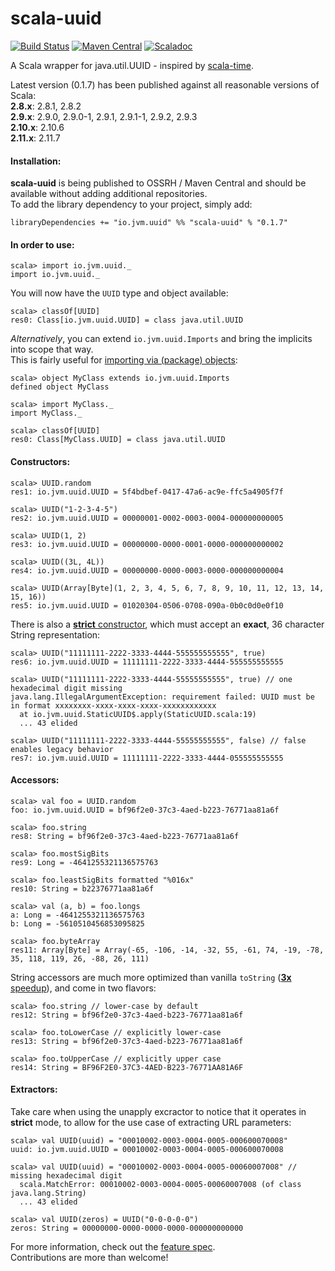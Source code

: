 # scala-uuid
[![Build Status](https://travis-ci.org/melezov/scala-uuid.svg?branch=2.9.x)](https://travis-ci.org/melezov/scala-uuid)
[![Maven Central](https://maven-badges.herokuapp.com/maven-central/io.jvm.uuid/scala-uuid_2.9.3/badge.svg)](https://maven-badges.herokuapp.com/maven-central/io.jvm.uuid/scala-uuid_2.9.3)
[![Scaladoc](http://javadoc-badge.appspot.com/io.jvm.uuid/scala-uuid_2.9.3.svg?label=scaladoc)](http://javadoc-badge.appspot.com/io.jvm.uuid/scala-uuid_2.9.3)

A Scala wrapper for java.util.UUID - inspired by [scala-time](https://github.com/jorgeortiz85/scala-time/ "A Scala wrapper for Joda Time").

Latest version (0.1.7) has been published against all reasonable versions of Scala:  
**2.8.x**: 2.8.1, 2.8.2  
**2.9.x**: 2.9.0, 2.9.0-1, 2.9.1, 2.9.1-1, 2.9.2, 2.9.3  
**2.10.x**: 2.10.6  
**2.11.x**: 2.11.7

#### Installation:

**scala-uuid** is being published to OSSRH / Maven Central and should be available without adding additional repositories.  
To add the library dependency to your project, simply add:

    libraryDependencies += "io.jvm.uuid" %% "scala-uuid" % "0.1.7"

#### In order to use:

    scala> import io.jvm.uuid._
    import io.jvm.uuid._

You will now have the `UUID` type and object available:

    scala> classOf[UUID]
    res0: Class[io.jvm.uuid.UUID] = class java.util.UUID

*Alternatively*, you can extend `io.jvm.uuid.Imports` and bring the implicits into scope that way.  
This is fairly useful for [importing via (package) objects](src/test/scala/com/example/ImportFeatureSpec.scala#L32 "Open ImportFeatureSpec source"):

    scala> object MyClass extends io.jvm.uuid.Imports
    defined object MyClass

    scala> import MyClass._
    import MyClass._

    scala> classOf[UUID]
    res0: Class[MyClass.UUID] = class java.util.UUID

#### Constructors:

    scala> UUID.random
    res1: io.jvm.uuid.UUID = 5f4bdbef-0417-47a6-ac9e-ffc5a4905f7f

    scala> UUID("1-2-3-4-5")
    res2: io.jvm.uuid.UUID = 00000001-0002-0003-0004-000000000005

    scala> UUID(1, 2)
    res3: io.jvm.uuid.UUID = 00000000-0000-0001-0000-000000000002

    scala> UUID((3L, 4L))
    res4: io.jvm.uuid.UUID = 00000000-0000-0003-0000-000000000004

    scala> UUID(Array[Byte](1, 2, 3, 4, 5, 6, 7, 8, 9, 10, 11, 12, 13, 14, 15, 16))
    res5: io.jvm.uuid.UUID = 01020304-0506-0708-090a-0b0c0d0e0f10

There is also a [**strict** constructor](src/main/scala/io/jvm/uuid/StaticUUID.scala#L18 "Open StaticUUID source"), which must accept an **exact**, 36 character String representation:

    scala> UUID("11111111-2222-3333-4444-555555555555", true)
    res6: io.jvm.uuid.UUID = 11111111-2222-3333-4444-555555555555

    scala> UUID("11111111-2222-3333-4444-55555555555", true) // one hexadecimal digit missing
    java.lang.IllegalArgumentException: requirement failed: UUID must be in format xxxxxxxx-xxxx-xxxx-xxxx-xxxxxxxxxxxx
      at io.jvm.uuid.StaticUUID$.apply(StaticUUID.scala:19)
      ... 43 elided

    scala> UUID("11111111-2222-3333-4444-55555555555", false) // false enables legacy behavior
    res7: io.jvm.uuid.UUID = 11111111-2222-3333-4444-055555555555

#### Accessors:

    scala> val foo = UUID.random
    foo: io.jvm.uuid.UUID = bf96f2e0-37c3-4aed-b223-76771aa81a6f

    scala> foo.string
    res8: String = bf96f2e0-37c3-4aed-b223-76771aa81a6f

    scala> foo.mostSigBits
    res9: Long = -4641255321136575763

    scala> foo.leastSigBits formatted "%016x"
    res10: String = b22376771aa81a6f

    scala> val (a, b) = foo.longs
    a: Long = -4641255321136575763
    b: Long = -5610510456853095825

    scala> foo.byteArray
    res11: Array[Byte] = Array(-65, -106, -14, -32, 55, -61, 74, -19, -78, 35, 118, 119, 26, -88, 26, 111)

String accessors are much more optimized than vanilla `toString` ([**3x** speedup](src/main/scala/io/jvm/uuid/RichUUID.scala#L13 "Open RichUUID.scala source")), and come in two flavors:

    scala> foo.string // lower-case by default
    res12: String = bf96f2e0-37c3-4aed-b223-76771aa81a6f

    scala> foo.toLowerCase // explicitly lower-case
    res13: String = bf96f2e0-37c3-4aed-b223-76771aa81a6f

    scala> foo.toUpperCase // explicitly upper case
    res14: String = BF96F2E0-37C3-4AED-B223-76771AA81A6F

#### Extractors:
Take care when using the unapply excractor to notice that it operates in **strict** mode, to allow for the use case of extracting URL parameters:

    scala> val UUID(uuid) = "00010002-0003-0004-0005-000600070008"
    uuid: io.jvm.uuid.UUID = 00010002-0003-0004-0005-000600070008

    scala> val UUID(uuid) = "00010002-0003-0004-0005-00060007008" // missing hexadecimal digit
      scala.MatchError: 00010002-0003-0004-0005-00060007008 (of class java.lang.String)
      ... 43 elided

    scala> val UUID(zeros) = UUID("0-0-0-0-0")
    zeros: String = 00000000-0000-0000-0000-000000000000

For more information, check out the [feature spec](src/test/scala/io/jvm/uuid/UUIDFeatureSpec.scala "Open UUIDFeatureSpec source").  
Contributions are more than welcome!
